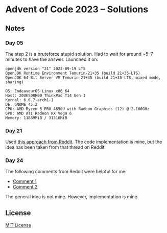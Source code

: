 # Advent of Code 2023 – Solutions

## Notes

### Day 05

The step 2 is a bruteforce stupid solution.
Had to wait for around ~5–7 minutes to have the answer.
Launched it on:

```
openjdk version "21" 2023-09-19 LTS
OpenJDK Runtime Environment Temurin-21+35 (build 21+35-LTS)
OpenJDK 64-Bit Server VM Temurin-21+35 (build 21+35-LTS, mixed mode, sharing)
```

```
OS: EndeavourOS Linux x86_64
Host: 20UES00H00 ThinkPad T14 Gen 1
Kernel: 6.6.7-arch1-1
DE: GNOME 45.2
CPU: AMD Ryzen 5 PRO 4650U with Radeon Graphics (12) @ 2.100GHz
GPU: AMD ATI Radeon RX Vega 6
Memory: 11889MiB / 31316MiB
```

### Day 21

Used [this approach from Reddit](https://www.reddit.com/r/adventofcode/comments/18nevo3/comment/keaiiq7/).
The code implementation is mine, but the idea has been taken from that thread on Reddit.

### Day 24

The following comments from Reddit were helpful for me:

* [Comment 1](https://www.reddit.com/r/adventofcode/comments/18pnycy/comment/keqf8uq/)
* [Comment 2](https://www.reddit.com/r/adventofcode/comments/18pnycy/comment/kesv56w/)

The general idea is not mine. However, implementation is mine.

## License

[MIT License](LICENSE.md)
